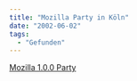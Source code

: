 ```yaml
---
title: "Mozilla Party in Köln"
date: "2002-06-02"
tags:
  - "Gefunden"
---
```


[Mozilla 1.0.0 Party](http://www.schnitzer.at/mozparty/?show=europe#19)
